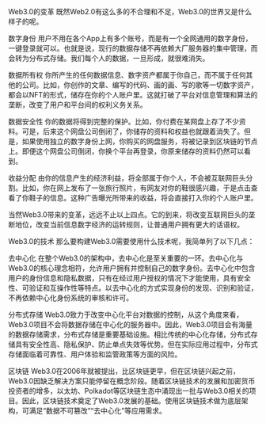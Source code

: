 Web3.0的变革
既然Web2.0有这么多的不合理和不足，Web3.0的世界又是什么样子的呢。

数字身份
用户不用在各个App上有多个账号，而是有一个全网通用的数字身份，一键登录就可以。也就是说，现行的数据存储不再依赖大厂服务器的集中管理，而会转为分布式存储。我们每个人的数据，一旦形成，就很难消失。



数据所有权
你所产生的任何数据信息、数字资产都属于你自己，而不属于任何其他的公司。比如，你创作的文章、编写的代码、画的画、写的歌等一切数字资产，都会以NFT的形式，储存在你的个人账户里。这就打破了平台对信息管理和算法的垄断，改变了用户和平台间的权利义务关系。

数据安全性
你的数据将得到完整的保护。比如，你付费在某网盘上存了不少资料。可是，后来这个网盘公司倒闭了，你储存的资料和权益也就跟着消失了。但是，如果使用独立的数字身份上网，你购买的网盘服务，将被记录到区块链的节点上。即便这个网盘公司倒闭，你换个平台再登录，你原来储存的资料仍然可以看到。

收益分配
由你的信息产生的经济利益，将全部属于你个人，不会被互联网巨头分割。比如，你在网上发布了一张旅行照片，有网友对你的鞋很感兴趣，于是点击查看了你鞋子的信息。这种广告曝光所带来的收益，将会直接打入你的个人账户里。



当然Web3.0带来的变革，远远不止以上四点。它的到来，将改变互联网巨头的垄断地位，改变当前信息数字经济的运转规则，让普通用户拥有更大的话语权。

Web3.0的技术
那么要构建Web3.0需要使用什么技术呢，我简单列了以下几点：

去中心化
在整个Web3.0的架构中，去中心化是至关重要的一环。去中心化与Web3.0的核心理念相符，允许用户拥有并控制自己的数字身份。去中心化中包含用户的身份信息和隐私数据，只有在经过用户授权的情况下才能使用，具有安全性、可验证和互操作性等特点。以去中心化的方式实现身份的发现、识别和验证，不再依赖中心化身份系统的审核和许可。

分布式存储
Web3.0致力于改变中心化平台对数据的控制，从这个角度来看，Web3.0项目不会将数据存储在中心化的服务器中。因此，Web3.0项目会有海量的数据存储需求，分布式存储是重要基础设施。相比传统的中心化存储，分布式存储具有安全性高、隐私保护、防止单点失效等优势。但在实际应用过程中，分布式存储面临着可靠性、用户体验和监管政策等方面的风险。

区块链
Web3.0在2006年就被提出，比区块链更早，但在区块链兴起之前，Web3.0因缺乏解决方案只能停留在概念阶段。随着区块链技术的发展和加密货币投资者的增多，以太坊、Polkadot等区块链生态中涌现出一批与Web3.0相关的项目。因此，区块链技术奠定了Web3.0发展的基础。使用区块链技术做为底层架构，可满足“数据不可篡改”“去中心化”等应用需求。